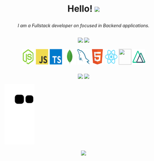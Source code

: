 # <p align="center">Hello! <img src="https://emojis.slackmojis.com/emojis/images/1531849430/4246/blob-sunglasses.gif?1531849430" width="25"/></p>

<div align="center">
<p><i>I am a Fullstack developer on focused in Backend applications.</i></p>
</div>

##
<div align="center">
    <a href="https://www.github.com/gabrieljcf"><img height="180em" src="https://github-readme-stats.vercel.app/api?username=gabrieljcf&show_icons=true&theme=tokyonight"></a>
    <a href="https://www.github.com/gabrieljcf"><img height="180em" src="https://github-readme-stats.vercel.app/api/top-langs/?username=gabrieljcf&show_icons=true&theme=tokyonight&hide=html"></a>
 
</div>

<div align="center" style="display: inline_block"><br>
    <a href="https://nodejs.org/en/" target="_blank"><img height="50em" width="40em" align="center" src="https://raw.githubusercontent.com/devicons/devicon/master/icons/nodejs/nodejs-original.svg" /></a>
    <a href="https://developer.mozilla.org/pt-BR/docs/Web/JavaScript" target="_blank"><img height="50em" width="40em" align="center" src="https://raw.githubusercontent.com/devicons/devicon/master/icons/javascript/javascript-original.svg" /></a>
    <a href="https://www.typescriptlang.org/" target="_blank"><img height="50em" width="40em" align="center" src="https://raw.githubusercontent.com/devicons/devicon/master/icons/typescript/typescript-original.svg" /></a>
    <a href="https://www.mongodb.com/" target="_blank"><img height="50em" width="40em" align="center" src="https://raw.githubusercontent.com/devicons/devicon/master/icons/mongodb/mongodb-original.svg" /></a>
    <a href="https://www.mysql.com/" target="_blank"><img height="50em" width="40em" align="center" src="https://raw.githubusercontent.com/devicons/devicon/master/icons/mysql/mysql-original.svg" /></a>
    <a href="https://www.w3schools.com/html/" target="_blank"><img height="50em" width="40em" align="center" src="https://raw.githubusercontent.com/devicons/devicon/master/icons/html5/html5-original.svg" /></a>
    <a href="https://pt-br.reactjs.org/" target="_blank"><img height="50em" width="40em" align="center" src="https://raw.githubusercontent.com/devicons/devicon/master/icons/react/react-original.svg" /></a>
    <a href="https://vuejs.org/" target="_blank"><img height="50em" width="40em" align="center" src="https://cdn.jsdelivr.net/gh/devicons/devicon/icons/vuejs/vuejs-original.svg" /></a>
    <a href="https://nuxtjs.org/" target="_blank"><img height="50em" width="40em" align="center" src="https://raw.githubusercontent.com/devicons/devicon/master/icons/nuxtjs/nuxtjs-original.svg" /></a>

</div>
  
## 
<div align="center">
    <a href="https://www.linkedin.com/in/gabriel-nogueira-835518123/" target="_blank"><img height="30em" src="https://img.shields.io/badge/LinkedIn-000000?style=for-the-badge&logo=linkedin&logoColor=white" /></a>
    <a href="https://pt.stackoverflow.com/users/278532/gabriel-nogueira" target="_blank"><img height="30em" src="https://img.shields.io/badge/stackoverflow-000000?style=for-the-badge&logo=linkedin&logoColor=white" /></a>
</div>

  ![Snake animation](https://github.com/rafaballerini/rafaballerini/blob/output/github-contribution-grid-snake.svg)
        
<div align="center"><img height="150em" align="center" src="http://pa1.narvii.com/6902/219e14fb8ac903865b5cd7f6372631b21f44ebd9r1-320-180_00.gif" />
</p>
</div>
